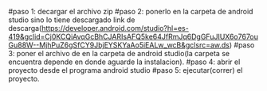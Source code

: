 #paso 1: decargar el archivo zip
#paso 2: ponerlo en la carpeta de android studio sino lo tiene descargado link de descarga(https://developer.android.com/studio?hl=es-419&gclid=Cj0KCQiAvqGcBhCJARIsAFQ5ke64JfRmJq6DgGFuJIUX6o767ouGu88W--MjhPuZ6gSfCY9JbjEYSKYaAo5iEALw_wcB&gclsrc=aw.ds)
#paso 3: poner el archivo de en la carpeta de android studio(la carpeta se encuentra depende en donde aguarde la instalacion).
#paso 4: abrir el proyecto desde el programa android studio 
#paso 5: ejecutar(correr) el proyecto.
